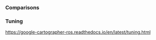 ### Comparisons
[](https://adityakamath.github.io/2021-09-05-comparing-slam-methods/)
### Tuning
https://google-cartographer-ros.readthedocs.io/en/latest/tuning.html